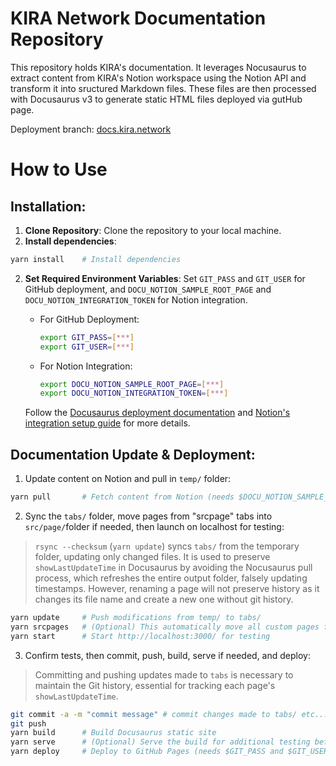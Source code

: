 # KIRA Network Documentation Repository

This repository holds KIRA's documentation. It leverages Nocusaurus to extract content from KIRA's Notion workspace using the Notion API and transform it into sructured Markdown files. These files are then processed with Docusaurus v3 to generate static HTML files deployed via gutHub page.

Deployment branch: [docs.kira.network](https://github.com/KiraCore/docs.kira.network/tree/docs.kira.network)

# How to Use

## Installation:

1. **Clone Repository**: Clone the repository to your local machine.
3. **Install dependencies**:
```bash
yarn install    # Install dependencies
```
2. **Set Required Environment Variables**: Set `GIT_PASS` and `GIT_USER` for GitHub deployment, and `DOCU_NOTION_SAMPLE_ROOT_PAGE` and `DOCU_NOTION_INTEGRATION_TOKEN` for Notion integration.

   - For GitHub Deployment:
     ```bash
     export GIT_PASS=[***]
     export GIT_USER=[***]
     ```
   - For Notion Integration:
     ```bash
     export DOCU_NOTION_SAMPLE_ROOT_PAGE=[***]
     export DOCU_NOTION_INTEGRATION_TOKEN=[***]
     ```
   Follow the [Docusaurus deployment documentation](https://docusaurus.io/docs/deployment#environment-settings) and [Notion's integration setup guide](https://developers.notion.com/docs/create-a-notion-integration#give-your-integration-page-permissions) for more details.

## Documentation Update & Deployment:

1. Update content on Notion and pull in `temp/` folder: 

```bash
yarn pull       # Fetch content from Notion (needs $DOCU_NOTION_SAMPLE_ROOT_PAGE and $DOCU_NOTION_INTEGRATION_TOKEN)
```

2. Sync the `tabs/` folder, move pages from "srcpage" tabs into `src/page/`folder if needed, then launch on localhost for testing:

> `rsync --checksum` (`yarn update`) syncs `tabs/` from the temporary folder, updating only changed files. It is used to preserve `showLastUpdateTime` in Docusaurus by avoiding the Nocusaurus pull process, which refreshes the entire output folder, falsely updating timestamps. However, renaming a page will not preserve history as it changes its file name and create a new one without git history.

```bash
yarn update     # Push modifications from temp/ to tabs/
yarn srcpages   # (Optional) This automatically move all custom pages from the tabs "srcpage" into the src/pages/ folder 
yarn start      # Start http://localhost:3000/ for testing
```

3. Confirm tests, then commit, push, build, serve if needed, and deploy:

> Committing and pushing updates made to `tabs` is necessary to maintain the Git history, essential for tracking each page's `showLastUpdateTime`.

```bash
git commit -a -m "commit message" # commit changes made to tabs/ etc...
git push
yarn build      # Build Docusaurus static site
yarn serve      # (Optional) Serve the build for additional testing before production deployment
yarn deploy     # Deploy to GitHub Pages (needs $GIT_PASS and $GIT_USER)
```